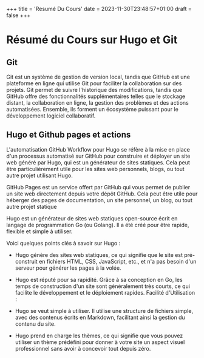 +++
title = 'Resumé Du Cours'
date = 2023-11-30T23:48:57+01:00
draft = false
+++

# Résumé du Cours sur Hugo et Git

## Git

Git est un système de gestion de version local, tandis que GitHub est une plateforme en ligne qui utilise Git pour faciliter la collaboration sur des projets. Git permet de suivre l'historique des modifications, tandis que GitHub offre des fonctionnalités supplémentaires telles que le stockage distant, la collaboration en ligne, la gestion des problèmes et des actions automatisées. Ensemble, ils forment un écosystème puissant pour le développement logiciel collaboratif.

## Hugo et Github pages et actions

L'automatisation GitHub Workflow pour Hugo se réfère à la mise en place d'un processus automatisé sur GitHub pour construire et déployer un site web généré par Hugo, qui est un générateur de sites statiques. Cela peut être particulièrement utile pour les sites web personnels, blogs, ou tout autre projet utilisant Hugo.

GitHub Pages est un service offert par GitHub qui vous permet de publier un site web directement depuis votre dépôt GitHub. Cela peut être utile pour héberger des pages de documentation, un site personnel, un blog, ou tout autre projet statique

Hugo est un générateur de sites web statiques open-source écrit en langage de programmation Go (ou Golang). Il a été créé pour être rapide, flexible et simple à utiliser. 

Voici quelques points clés à savoir sur Hugo :

- Hugo génère des sites web statiques, ce qui signifie que le site est pré-construit en fichiers HTML, CSS, JavaScript, etc., et n'a pas besoin d'un serveur pour générer les pages à la volée.

- Hugo est réputé pour sa rapidité. Grâce à sa conception en Go, les temps de construction d'un site sont généralement très courts, ce qui facilite le développement et le déploiement rapides.
Facilité d'Utilisation :

- Hugo se veut simple à utiliser. Il utilise une structure de fichiers simple, avec des contenus écrits en Markdown, facilitant ainsi la gestion du contenu du site.

- Hugo prend en charge les thèmes, ce qui signifie que vous pouvez utiliser un thème prédéfini pour donner à votre site un aspect visuel professionnel sans avoir à concevoir tout depuis zéro.




